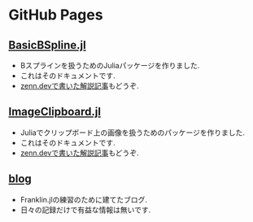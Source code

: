 # GitHub Pages
## [BasicBSpline.jl](https://hyrodium.github.io/BasicBSpline.jl/dev/)
* Bスプラインを扱うためのJuliaパッケージを作りました.
* これはそのドキュメントです.
* [zenn.devで書いた解説記事](https://zenn.dev/hyrodium/articles/5fb08f98d4a918)もどうぞ.

## [ImageClipboard.jl](https://hyrodium.github.io/ImageClipboard.jl/dev/)
* Juliaでクリップボード上の画像を扱うためのパッケージを作りました.
* これはそのドキュメントです.
* [zenn.devで書いた解説記事](https://zenn.dev/hyrodium/articles/764a2462933259)もどうぞ.

## [blog](https://hyrodium.github.io/blog/)
* Franklin.jlの練習のために建てたブログ.
* 日々の記録だけで有益な情報は無いです.
